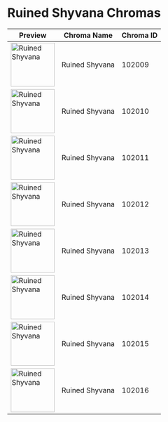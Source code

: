# Ruined Shyvana Chromas

| Preview | Chroma Name | Chroma ID |
|---|---|---|
| <img src='https://raw.communitydragon.org/latest/plugins/rcp-be-lol-game-data/global/default/v1/champion-chroma-images/102/102009.png' alt='Ruined Shyvana' width='100'> | Ruined Shyvana | 102009 |
| <img src='https://raw.communitydragon.org/latest/plugins/rcp-be-lol-game-data/global/default/v1/champion-chroma-images/102/102010.png' alt='Ruined Shyvana' width='100'> | Ruined Shyvana | 102010 |
| <img src='https://raw.communitydragon.org/latest/plugins/rcp-be-lol-game-data/global/default/v1/champion-chroma-images/102/102011.png' alt='Ruined Shyvana' width='100'> | Ruined Shyvana | 102011 |
| <img src='https://raw.communitydragon.org/latest/plugins/rcp-be-lol-game-data/global/default/v1/champion-chroma-images/102/102012.png' alt='Ruined Shyvana' width='100'> | Ruined Shyvana | 102012 |
| <img src='https://raw.communitydragon.org/latest/plugins/rcp-be-lol-game-data/global/default/v1/champion-chroma-images/102/102013.png' alt='Ruined Shyvana' width='100'> | Ruined Shyvana | 102013 |
| <img src='https://raw.communitydragon.org/latest/plugins/rcp-be-lol-game-data/global/default/v1/champion-chroma-images/102/102014.png' alt='Ruined Shyvana' width='100'> | Ruined Shyvana | 102014 |
| <img src='https://raw.communitydragon.org/latest/plugins/rcp-be-lol-game-data/global/default/v1/champion-chroma-images/102/102015.png' alt='Ruined Shyvana' width='100'> | Ruined Shyvana | 102015 |
| <img src='https://raw.communitydragon.org/latest/plugins/rcp-be-lol-game-data/global/default/v1/champion-chroma-images/102/102016.png' alt='Ruined Shyvana' width='100'> | Ruined Shyvana | 102016 |
